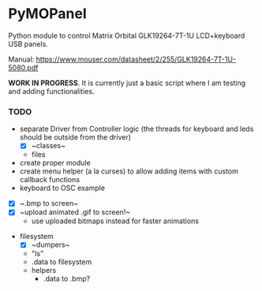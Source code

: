 # PyMOPanel
Python module to control Matrix Orbital GLK19264-7T-1U LCD+keyboard USB panels.

Manual: https://www.mouser.com/datasheet/2/255/GLK19264-7T-1U-5080.pdf

**WORK IN PROGRESS**. It is currently just a basic script where I am testing and adding functionalities.

### TODO
 - separate Driver from Controller logic (the threads for keyboard and leds should be outside from the driver)
   - [x] ~classes~
   - files
 - create proper module
 - create menu helper (a la curses) to allow adding items with custom callback functions
 - keyboard to OSC example
 - [x] ~.bmp to screen~
 - [x] ~upload animated .gif to screen!~
   - use uploaded bitmaps instead for faster animations
 - filesystem
   - [x] ~dumpers~
   - "ls"
   - .data to filesystem
   - helpers
     - .data to .bmp?
     
